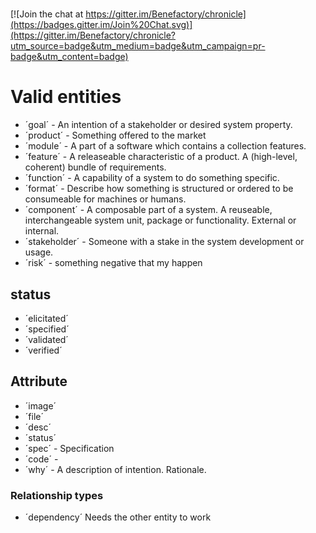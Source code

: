 
#

[![Join the chat at https://gitter.im/Benefactory/chronicle](https://badges.gitter.im/Join%20Chat.svg)](https://gitter.im/Benefactory/chronicle?utm_source=badge&utm_medium=badge&utm_campaign=pr-badge&utm_content=badge)

# Valid entities

* ´goal´ - An intention of a stakeholder or desired system property.
* ´product´ - Something offered to the market
* ´module´ - A part of a software which contains a collection features.
* ´feature´ - A releaseable characteristic of a product. A (high-level, coherent) bundle of requirements.
* ´function´ - A capability of a system to do something specific.
* ´format´ - Describe how something is structured or ordered to be consumeable for machines or humans.
* ´component´ - A composable part of a system. A reuseable, interchangeable system unit, package or functionality. External or internal.
* ´stakeholder´ - Someone with a stake in the system development or usage.
* ´risk´ - something negative that my happen



 ## status

 * ´elicitated´
 * ´specified´
 * ´validated´
 * ´verified´


 ## Attribute

 * ´image´
 * ´file´
 * ´desc´
 * ´status´
 * ´spec´ - Specification
 * ´code´ -
 * ´why´ - A description of intention. Rationale.

### Relationship types
* ´dependency´ Needs the other entity to work
